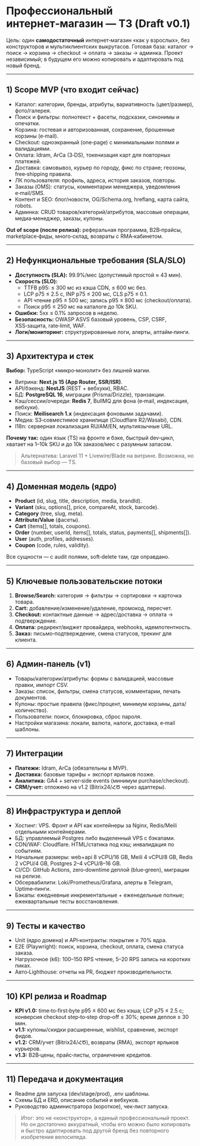 # Профессиональный интернет‑магазин — ТЗ (Draft v0.1)

Цель: один **самодостаточный** интернет‑магазин «как у взрослых», без конструкторов и мультиклиентских выкрутасов. Готовая база: каталог → поиск → корзина → checkout → оплата → заказы → админка. Проект независимый; в будущем его можно копировать и адаптировать под новый бренд.

---

## 1) Scope MVP (что входит сейчас)
- Каталог: категории, бренды, атрибуты, вариативность (цвет/размер), фото/галерея.
- Поиск и фильтры: полнотекст + фасеты, подсказки, синонимы и опечатки.
- Корзина: гостевая и авторизованная, сохранение, брошенные корзины (e‑mail).
- Checkout: одноэкранный (one‑page) с минимальными полями и валидациями.
- Оплата: Idram, ArCa (3‑DS), токенизация карт для повторных платежей.
- Доставка: самовывоз, курьер по городу, фикс по стране; геозоны, free‑shipping правила.
- ЛК пользователя: профиль, адреса, история заказов, повторы.
- Заказы (OMS): статусы, комментарии менеджера, уведомления e‑mail/SMS.
- Контент и SEO: блог/новости, OG/Schema.org, hreflang, карта сайта, robots.
- Админка: CRUD товаров/категорий/атрибутов, массовые операции, медиа‑менеджер, заказы, купоны.

**Out of scope (после релиза):** реферальная программа, B2B‑прайсы, marketplace‑фиды, много‑склад, возвраты с RMA‑кабинетом.

---

## 2) Нефункциональные требования (SLA/SLO)
- **Доступность (SLA):** 99.9%/мес (допустимый простой ≈ 43 мин).
- **Скорость (SLO):**
  - TTFB p95: ≤ 300 мс из кэша CDN, ≤ 600 мс без.
  - LCP p75 ≤ 2.5 c, INP p75 ≤ 200 мс, CLS p75 ≤ 0.1.
  - API чтение p95 ≤ 500 мс; запись p95 ≤ 800 мс (checkout/оплата).
  - Поиск p95 ≤ 250 мс на каталоге до 10k SKU.
- **Ошибки:** 5xx ≤ 0.1% запросов в неделю.
- **Безопасность:** OWASP ASVS базовый уровень, CSP, CSRF, XSS‑защита, rate‑limit, WAF.
- **Логи/мониторинг:** структурированные логи, алерты, аптайм‑пинги.

---

## 3) Архитектура и стек
**Выбор:** TypeScript «микро‑монолит» без лишней магии.
- Витрина: **Next.js 15 (App Router, SSR/ISR)**.
- API/бэкенд: **NestJS** (REST + вебхуки), RBAC.
- БД: **PostgreSQL 16**, миграции (Prisma/Drizzle), транзакции.
- Кэш/сессии/очереди: **Redis 7**, BullMQ для фона (e‑mail, индексация, вебхуки).
- Поиск: **Meilisearch 1.x** (индексация фоновыми задачами).
- Медиа: S3‑совместимое хранилище (Cloudflare R2/Wasabi), CDN.
- I18n: серверная локализация RU/AM/EN, мультиязычные URL.

**Почему так:** один язык (TS) на фронте и бэке, быстрый dev‑цикл, хватает на 1–10k SKU и до 10k заказов/мес с разумным запасом.

> Альтернатива: Laravel 11 + Livewire/Blade на витрине. Возможна, но базовый выбор — TS.

---

## 4) Доменная модель (ядро)
- **Product** (id, slug, title, description, media, brandId).  
- **Variant** (sku, options[], price, compareAt, stock, barcode).  
- **Category** (tree, slug, meta).  
- **Attribute/Value** (фасеты).  
- **Cart** (items[], totals, coupons).  
- **Order** (number, userId, items[], totals, status, payments[], shipments[]).  
- **User** (auth, profiles, addresses).  
- **Coupon** (code, rules, validity).  

Все сущности — с audit полями, soft‑delete там, где оправдано.

---

## 5) Ключевые пользовательские потоки
1. **Browse/Search:** категория → фильтры → сортировки → карточка товара.
2. **Cart:** добавление/изменение/удаление, промокод, пересчет.
3. **Checkout:** контактные данные → адрес/доставка → оплата → подтверждение.
4. **Оплата:** редирект/виджет провайдера, webhooks, идемпотентность.
5. **Заказ:** письмо‑подтверждение, смена статусов, трекинг для клиента.

---

## 6) Админ‑панель (v1)
- Товары/категории/атрибуты: формы с валидацией, массовые правки, импорт CSV.
- Заказы: список, фильтры, смена статусов, комментарии, печать документов.
- Купоны: простые правила (фикс/процент, минимум корзины, дата/количество).
- Пользователи: поиск, блокировка, сброс пароля.
- Настройки магазина: локали, валюта, налоги, доставка, e‑mail шаблоны.

---

## 7) Интеграции
- **Платежи:** Idram, ArCa (обязательны в MVP).  
- **Доставка:** базовые тарифы + экспорт ярлыков позже.  
- **Аналитика:** GA4 + server‑side events (минимум purchase/checkout).  
- **CRM/учет:** отложено на v1.2 (Bitrix24/ՀԾ через адаптеры).

---

## 8) Инфраструктура и деплой
- Хостинг: VPS. Фронт и API как контейнеры за Nginx, Redis/Meili отдельными контейнерами.
- БД: управляемый Postgres либо выделенный VPS с бэкапами.
- CDN/WAF: Cloudflare. HTML/статика под кэш; инвалидация по событиям.
- Начальные размеры: web+api 8 vCPU/16 GB, Meili 4 vCPU/8 GB, Redis 2 vCPU/4 GB, Postgres 2–4 vCPU/8–16 GB.
- CI/CD: GitHub Actions, zero‑downtime деплой (blue‑green), миграции на релизе.
- Обсервабилити: Loki/Prometheus/Grafana, алерты в Telegram, Uptime‑пинги.
- Бэкапы: ежедневные инкрементальные + еженедельные полные; ежеквартальные тесты восстановления.

---

## 9) Тесты и качество
- Unit (ядро домена) и API‑контракты: покрытие ≥ 70% ядра.
- E2E (Playwright): поиск, корзина, checkout, оплата, смена статуса заказа.
- Нагрузочное (k6): 100–150 RPS чтение, 5–20 RPS запись на коротких пиках.
- Авто‑Lighthouse: отчеты на PR, бюджет производительности.

---

## 10) KPI релиза и Roadmap
- **KPI v1.0:** time‑to‑first‑byte p95 ≤ 600 мс без кэша; LCP p75 ≤ 2.5 c;
  конверсия checkout step‑to‑step drop‑off ≤ 30%; время деплоя ≤ 30 мин.
- **v1.1:** купоны/скидки расширенные, wishlist, сравнение, экспорт фидов.
- **v1.2:** CRM/учет (Bitrix24/ՀԾ), возвраты (RMA), экспорт ярлыков курьеров.
- **v1.3:** B2B‑цены, прайс‑листы, ограничение кредитов.

---

## 11) Передача и документация
- Readme для запуска (dev/stage/prod), .env шаблоны.
- Схемы БД и ERD, описание событий и вебхуков.
- Руководство администратора (короткое), чек‑лист запуска.

> Итог: это не «конструктор», а единый профессиональный проект. Но он достаточно аккуратный, чтобы его можно было копировать и быстро адаптировать под другой бренд без повторного изобретения велосипеда.

